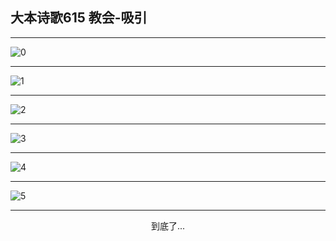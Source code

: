 
## 大本诗歌615 教会-吸引
        
<div id="aplayer0"></div>

---

<img alt="0" data-original="https://cdn.jsdelivr.net/gh/k34869/shi/data/d0615/0">

---

<img alt="1" data-original="https://cdn.jsdelivr.net/gh/k34869/shi/data/d0615/1">

---

<img alt="2" data-original="https://cdn.jsdelivr.net/gh/k34869/shi/data/d0615/2">

---

<img alt="3" data-original="https://cdn.jsdelivr.net/gh/k34869/shi/data/d0615/3">

---

<img alt="4" data-original="https://cdn.jsdelivr.net/gh/k34869/shi/data/d0615/4">

---

<img alt="5" data-original="https://cdn.jsdelivr.net/gh/k34869/shi/data/d0615/5">

---

<p style="text-align: center">到底了...</p>

<script src="/js/dist-view.js"></script>

<script>
MAIN.id = 'd0615';
        
const ap0 = new APlayer({
    container: document.getElementById('aplayer0'),
    volume: 1,
    loop: 'none',
    preload: 'none',
    audio: [{
        name: '大本诗歌615.mp3',
        artist: '大本诗歌',
        url: 'https://res.wx.qq.com/voice/getvoice?mediaid=MzI0NTk3MDM5M18yMjQ3NDk1MzIz',
        cover: '/favicon'
    }]
});
</script>
